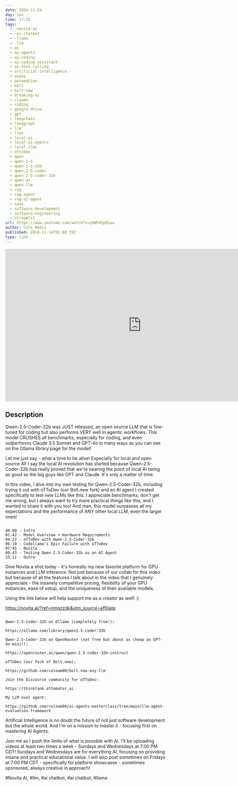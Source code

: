 ```yaml
---
date: 2024-11-24
day: Sun
time: 17:25
tags:
  - -novita-ai
  - -ai-chatbot
  - -llama
  - -llm
  - ai
  - ai-agents
  - ai-coding
  - ai-coding-assistant
  - ai-tool-calling
  - artificial-intelligence
  - asana
  - automation
  - bolt
  - bolt-new
  - breaking-ai
  - claude
  - coding
  - google-drive
  - gpt
  - langchain
  - langgraph
  - llm
  - llms
  - local-ai
  - local-ai-agents
  - local-llms
  - ottodev
  - qwen
  - qwen-2-5
  - qwen-2-5-32b
  - qwen-2-5-coder
  - qwen-2-5-coder-32b
  - qwen-ai
  - qwen-llm
  - rag
  - rag-agent
  - rag-ai-agent
  - saas
  - software-development
  - software-engineering
  - streamlit
url: https://www.youtube.com/watch?v=y6Wh4SpRoao
author: Cole Medin
published: 2024-11-14T01:00:39Z
type: link
---
```


<iframe width="854" height="480" src="https://www.youtube.com/embed/y6Wh4SpRoao" frameborder="0" allowfullscreen></iframe>

## Description
Qwen-2.5-Coder-32b was JUST released, an open source LLM that is fine-tuned for coding but also performs VERY well in agentic workflows. This model CRUSHES all benchmarks, especially for coding, and even outperforms Claude 3.5 Sonnet and GPT-4o in many ways as you can see on the Ollama library page for the model!

Let me just say - what a time to be alive! Especially for local and open source AI! I say the local AI revolution has started because Qwen-2.5-Coder-32b has really proved that we're nearing the point of local AI being as good as the big guys like GPT and Claude. It's only a matter of time.

In this video, I dive into my own testing for Qwen-2.5-Coder-32b, including trying it out with oTToDev (our Bolt.new fork) and an AI agent I created specifically to test new LLMs like this. I appreciate benchmarks, don't get me wrong, but I always want to try more practical things like this, and I wanted to share it with you too! And man, this model surpasses all my expectations and the performance of ANY other local LLM, even the larger ones!

~~~~~~~~~~~~~~~~~~~~~~~~~~~~~~~~~~~~~~

00:00 - Intro
01:42 - Model Overview + Hardware Requirements
04:22 - oTToDev with Qwen-2.5-Coder-32b
06:10 - Codellama's Epic Failure with oTToDev
07:45 - Novita
09:43 - Testing Qwen-2.5-Coder-32b as an AI Agent
15:12 - Outro

~~~~~~~~~~~~~~~~~~~~~~~~~~~~~~~~~~~~~~

Give Novita a shot today - it's honestly my new favorite platform for GPU instances and LLM inference. Not just because of our collab for this video but because of all the features I talk about in the video that I genuinely appreciate - the insanely competitive pricing, flexibility of your GPU instances, ease of setup, and the uniqueness of their available models.

Using the link below will help support me as a creator as well! :)

https://novita.ai/?ref=nmqzzdk&utm_source=affiliate

~~~~~~~~~~~~~~~~~~~~~~~~~~~~~~~~~~~~~~

Qwen-2.5-Coder-32b on Ollama (completely free!):

https://ollama.com/library/qwen2.5-coder:32b

Qwen-2.5-Coder-32b on OpenRouter (not free but about as cheap as GPT-4o-mini!):

https://openrouter.ai/qwen/qwen-2.5-coder-32b-instruct

oTToDev (our fork of Bolt.new):

https://github.com/coleam00/bolt.new-any-llm

Join the Discourse community for oTToDev:

https://thinktank.ottomator.ai

My LLM eval agent:

https://github.com/coleam00/ai-agents-masterclass/tree/main/llm-agent-evaluation-framework

~~~~~~~~~~~~~~~~~~~~~~~~~~~~~~~~~~~~~~

Artificial Intelligence is no doubt the future of not just software development but the whole world. And I'm on a mission to master it - focusing first on mastering AI Agents.

Join me as I push the limits of what is possible with AI. I'll be uploading videos at least two times a week - Sundays and Wednesdays at 7:00 PM CDT! Sundays and Wednesdays are for everything AI, focusing on providing insane and practical educational value. I will also post sometimes on Fridays at 7:00 PM CDT - specifically for platform showcases - sometimes sponsored, always creative in approach!

#Novita AI, #llm, #ai chatbot, #ai chatbot, #llama